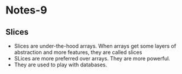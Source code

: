 # Notes-9

## Slices
- Slices are under-the-hood arrays. When arrays get some layers of abstraction and more features, they are called slices
- SLices are more preferred over arrays. They are more powerful.
- They are used to play with databases.

